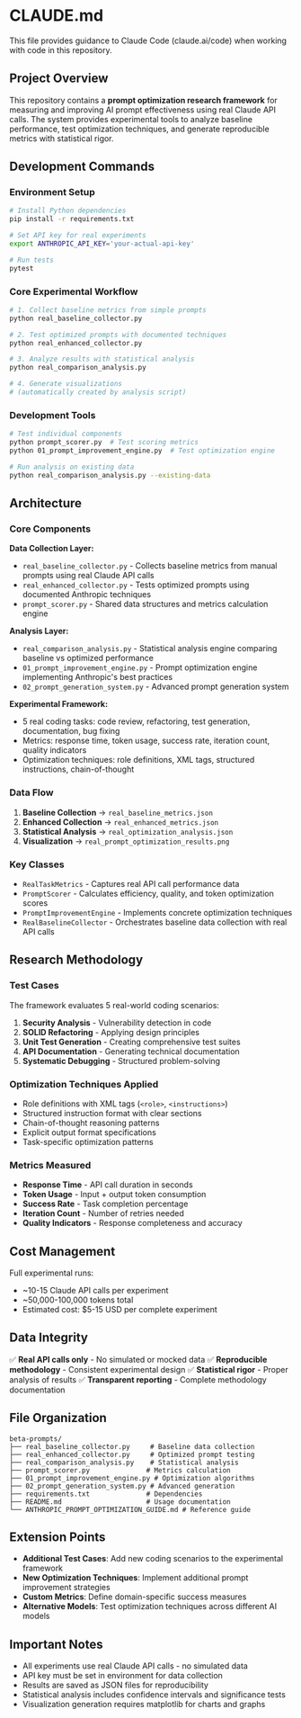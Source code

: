 # CLAUDE.md

This file provides guidance to Claude Code (claude.ai/code) when working with code in this repository.

## Project Overview

This repository contains a **prompt optimization research framework** for measuring and improving AI prompt effectiveness using real Claude API calls. The system provides experimental tools to analyze baseline performance, test optimization techniques, and generate reproducible metrics with statistical rigor.

## Development Commands

### Environment Setup
```bash
# Install Python dependencies
pip install -r requirements.txt

# Set API key for real experiments
export ANTHROPIC_API_KEY='your-actual-api-key'

# Run tests
pytest
```

### Core Experimental Workflow
```bash
# 1. Collect baseline metrics from simple prompts
python real_baseline_collector.py

# 2. Test optimized prompts with documented techniques
python real_enhanced_collector.py

# 3. Analyze results with statistical analysis
python real_comparison_analysis.py

# 4. Generate visualizations
# (automatically created by analysis script)
```

### Development Tools
```bash
# Test individual components
python prompt_scorer.py  # Test scoring metrics
python 01_prompt_improvement_engine.py  # Test optimization engine

# Run analysis on existing data
python real_comparison_analysis.py --existing-data
```

## Architecture

### Core Components

**Data Collection Layer:**
- `real_baseline_collector.py` - Collects baseline metrics from manual prompts using real Claude API calls
- `real_enhanced_collector.py` - Tests optimized prompts using documented Anthropic techniques
- `prompt_scorer.py` - Shared data structures and metrics calculation engine

**Analysis Layer:**
- `real_comparison_analysis.py` - Statistical analysis engine comparing baseline vs optimized performance
- `01_prompt_improvement_engine.py` - Prompt optimization engine implementing Anthropic's best practices
- `02_prompt_generation_system.py` - Advanced prompt generation system

**Experimental Framework:**
- 5 real coding tasks: code review, refactoring, test generation, documentation, bug fixing
- Metrics: response time, token usage, success rate, iteration count, quality indicators
- Optimization techniques: role definitions, XML tags, structured instructions, chain-of-thought

### Data Flow

1. **Baseline Collection** → `real_baseline_metrics.json`
2. **Enhanced Collection** → `real_enhanced_metrics.json`
3. **Statistical Analysis** → `real_optimization_analysis.json`
4. **Visualization** → `real_prompt_optimization_results.png`

### Key Classes

- `RealTaskMetrics` - Captures real API call performance data
- `PromptScorer` - Calculates efficiency, quality, and token optimization scores
- `PromptImprovementEngine` - Implements concrete optimization techniques
- `RealBaselineCollector` - Orchestrates baseline data collection with real API calls

## Research Methodology

### Test Cases
The framework evaluates 5 real-world coding scenarios:
1. **Security Analysis** - Vulnerability detection in code
2. **SOLID Refactoring** - Applying design principles
3. **Unit Test Generation** - Creating comprehensive test suites
4. **API Documentation** - Generating technical documentation
5. **Systematic Debugging** - Structured problem-solving

### Optimization Techniques Applied
- Role definitions with XML tags (`<role>`, `<instructions>`)
- Structured instruction format with clear sections
- Chain-of-thought reasoning patterns
- Explicit output format specifications
- Task-specific optimization patterns

### Metrics Measured
- **Response Time** - API call duration in seconds
- **Token Usage** - Input + output token consumption
- **Success Rate** - Task completion percentage
- **Iteration Count** - Number of retries needed
- **Quality Indicators** - Response completeness and accuracy

## Cost Management

Full experimental runs:
- ~10-15 Claude API calls per experiment
- ~50,000-100,000 tokens total
- Estimated cost: $5-15 USD per complete experiment

## Data Integrity

✅ **Real API calls only** - No simulated or mocked data
✅ **Reproducible methodology** - Consistent experimental design
✅ **Statistical rigor** - Proper analysis of results
✅ **Transparent reporting** - Complete methodology documentation

## File Organization

```
beta-prompts/
├── real_baseline_collector.py     # Baseline data collection
├── real_enhanced_collector.py     # Optimized prompt testing
├── real_comparison_analysis.py    # Statistical analysis
├── prompt_scorer.py              # Metrics calculation
├── 01_prompt_improvement_engine.py # Optimization algorithms
├── 02_prompt_generation_system.py # Advanced generation
├── requirements.txt              # Dependencies
├── README.md                     # Usage documentation
└── ANTHROPIC_PROMPT_OPTIMIZATION_GUIDE.md # Reference guide
```

## Extension Points

- **Additional Test Cases**: Add new coding scenarios to the experimental framework
- **New Optimization Techniques**: Implement additional prompt improvement strategies
- **Custom Metrics**: Define domain-specific success measures
- **Alternative Models**: Test optimization techniques across different AI models

## Important Notes

- All experiments use real Claude API calls - no simulated data
- API key must be set in environment for data collection
- Results are saved as JSON files for reproducibility
- Statistical analysis includes confidence intervals and significance tests
- Visualization generation requires matplotlib for charts and graphs